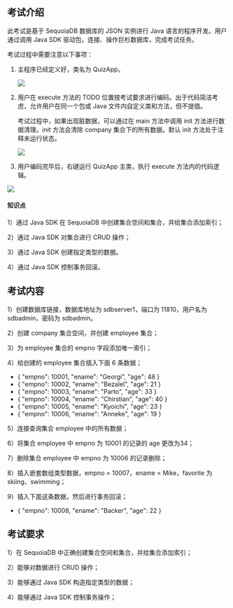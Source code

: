 ## 考试介绍

此考试是基于 SequoiaDB 数据库的 JSON 实例进行 Java 语言的程序开发。用户通过调用 Java SDK 驱动包，连接、操作巨杉数据库，完成考试任务。

考试过程中需要注意以下事项：

1. 主程序已经定义好，类名为 QuizApp。

   ![](https://doc.shiyanlou.com/courses/1736/1207281/ba43109b3ae1d35f5231ef86919dbc52-0)

2. 用户在 execute 方法的 TODO 位置按考试要求进行编码。出于代码简洁考虑，允许用户在同一个包或 Java 文件内自定义类和方法，但不提倡。

   考试过程中，如果出现脏数据，可以通过在 main 方法中调用 init 方法进行数据清理。init 方法会清除  company 集合下的所有数据。默认 init 方法处于注释未运行状态。 

   ![](https://doc.shiyanlou.com/courses/1736/1207281/bd5632248dad38715d614604f48023dd-0)

3. 用户编码完毕后，右键运行 QuizApp 主类，执行 execute 方法内的代码逻辑。

![](https://doc.shiyanlou.com/courses/1736/1207281/286862ce2749f2d1ef7221b74ee87e41-0)

#### 知识点

1）通过 Java SDK 在 SequoiaDB 中创建集合空间和集合，并给集合添加索引；

2）通过 Java SDK 对集合进行 CRUD 操作；

3）通过 Java SDK 创建指定类型的数据。

4）通过 Java SDK 控制事务回滚。

## 考试内容

1）创建数据库链接，数据库地址为 sdbserver1，端口为 11810，用户名为 sdbadmin，密码为 sdbadmin。

2）创建 company 集合空间，并创建 employee 集合；

3）为 employee 集合的 empno 字段添加唯一索引；

4）给创建的 employee 集合插入下面 6 条数据；  

- { "empno": 10001, "ename": "Georgi", "age": 48 }  
- { "empno": 10002, "ename": "Bezalel", "age": 21 }  
- { "empno": 10003, "ename": "Parto", "age": 33 }  
- { "empno": 10004, "ename": "Chirstian", "age": 40 }  
- { "empno": 10005, "ename": "Kyoichi", "age": 23 }  
- { "empno": 10006, "ename": "Anneke", "age": 19 }  

5）连接查询集合 employee 中的所有数据；

6）将集合 employee 中 empno 为 10001 的记录的 age 更改为34；

7）删除集合 employee 中 empno 为 10006 的记录删除；

8）插入嵌套数组类型数据，empno = 10007，ename =  Mike，favorite 为 skiing、swimming；

9）插入下面这条数据，然后进行事务回滚；

- { "empno": 10008, "ename": "Backer", "age": 22 } 

## 考试要求

1）在 SequoiaDB 中正确创建集合空间和集合，并给集合添加索引；

2）能够对数据进行 CRUD 操作；

3）能够通过 Java SDK 构造指定类型的数据；

4）能够通过 Java SDK 控制事务操作；

